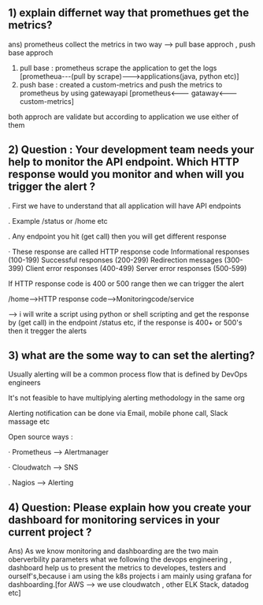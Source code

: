 ## 1) explain differnet way that promethues get the metrics?
ans) prometheus collect the metrics in two way --> pull base approch , push base approch

1) pull base : prometheus scrape the application to get the logs [prometheua---(pull by scrape)--->applications(java, python etc)]
2) push base : created a custom-metrics and push the metrics to prometheus by using gatewayapi [prometheus<--- gataway<---custom-metrics]

both approch are validate but according to application we use either of them

## 2) Question : Your development team needs your help to monitor the API endpoint. Which HTTP response would you monitor and when will you trigger the alert ?

. First we have to understand that all application will have API endpoints

. Example /status or /home etc

. Any endpoint you hit (get call) then you will get different response

· These response are called HTTP response code
  Informational responses (100-199)
  Successful responses (200-299)
  Redirection messages (300-399)
  Client error responses (400-499)
  Server error responses (500-599)

If HTTP response code is 400 or 500 range then we can trigger the alert

/home-->HTTP response code-->Monitoringcode/service

--> i will write a script using python or shell scripting and get the response by (get call) in the endpoint /status etc, if the response is 400+ or 500's then it tregger the alerts

## 3) what are the some way to can set the alerting?

Usually alerting will be a common process flow that is defined by DevOps engineers

It's not feasible to have multiplying alerting methodology in the same org

Alerting notification can be done via Email, mobile phone call, Slack massage etc

Open source ways :

· Prometheus --> Alertmanager

· Cloudwatch --> SNS

. Nagios --> Alerting

## 4) Question: Please explain how you create your dashboard for monitoring services in your current project ?
Ans) As we know monitoring and dashboarding are the two main oberverbility parameters what we following the devops engineering , dashboard help us to present the metrics to developes, testers and ourself's,because i am using the k8s projects i am mainly using grafana for dashboarding.[for AWS --> we use cloudwatch , other ELK Stack, datadog etc]

